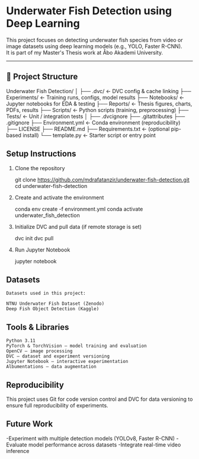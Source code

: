 # Underwater Fish Detection using Deep Learning

This project focuses on detecting underwater fish species from video or image datasets using deep learning models (e.g., YOLO, Faster R-CNN).  
It is part of my Master's Thesis work at Åbo Akademi University.

---

## 📁 Project Structure
Underwater Fish Detection/
│
├── .dvc/                ← DVC config & cache linking
├── Experiments/         ← Training runs, configs, model results
├── Notebooks/           ← Jupyter notebooks for EDA & testing
├── Reports/             ← Thesis figures, charts, PDFs, results
├── Scripts/             ← Python scripts (training, preprocessing)
├── Tests/               ← Unit / integration tests
│
├── .dvcignore
├── .gitattributes
├── .gitignore
├── Environment.yml      ← Conda environment (reproducibility)
├── LICENSE
├── README.md
├── Requirements.txt     ← (optional pip-based install)
└── template.py          ← Starter script or entry point



## Setup Instructions

1. Clone the repository
  
   git clone https://github.com/mdrafatanzir/underwater-fish-detection.git
   cd underwater-fish-detection
   
2. Create and activate the environment

   conda env create -f environment.yml
   conda activate underwater_fish_detection

3. Initialize DVC and pull data (if remote storage is set)

   dvc init
   dvc pull
4. Run Jupyter Notebook

   jupyter notebook
   
 ## Datasets

    Datasets used in this project:

	NTNU Underwater Fish Dataset (Zenodo)
	Deep Fish Object Detection (Kaggle)

## Tools & Libraries
	Python 3.11
	PyTorch & TorchVision – model training and evaluation
	OpenCV – image processing
	DVC – dataset and experiment versioning
	Jupyter Notebook – interactive experimentation
	Albumentations – data augmentation

## Reproducibility
This project uses Git for code version control and DVC for data versioning to ensure full reproducibility of experiments.

## Future Work
-Experiment with multiple detection models (YOLOv8, Faster R-CNN)
-Evaluate model performance across datasets
-Integrate real-time video inference
